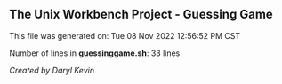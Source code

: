 ## The Unix Workbench Project - Guessing Game
This file was generated on: Tue 08 Nov 2022 12:56:52 PM CST

Number of lines in **guessinggame.sh**: 33
 lines

*Created by Daryl Kevin*

